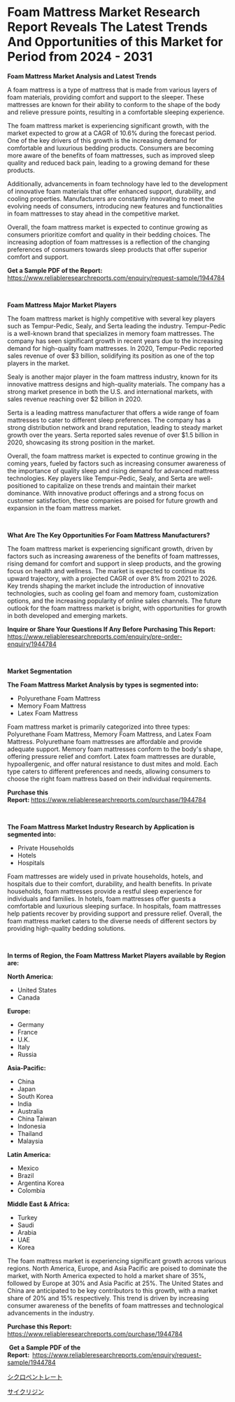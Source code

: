 <p><h1>Foam Mattress Market Research Report Reveals The Latest Trends And Opportunities of this Market for Period from 2024 - 2031</h1></p><p><strong>Foam Mattress Market Analysis and Latest Trends</strong></p>
<p><p>A foam mattress is a type of mattress that is made from various layers of foam materials, providing comfort and support to the sleeper. These mattresses are known for their ability to conform to the shape of the body and relieve pressure points, resulting in a comfortable sleeping experience.</p><p>The foam mattress market is experiencing significant growth, with the market expected to grow at a CAGR of 10.6% during the forecast period. One of the key drivers of this growth is the increasing demand for comfortable and luxurious bedding products. Consumers are becoming more aware of the benefits of foam mattresses, such as improved sleep quality and reduced back pain, leading to a growing demand for these products.</p><p>Additionally, advancements in foam technology have led to the development of innovative foam materials that offer enhanced support, durability, and cooling properties. Manufacturers are constantly innovating to meet the evolving needs of consumers, introducing new features and functionalities in foam mattresses to stay ahead in the competitive market.</p><p>Overall, the foam mattress market is expected to continue growing as consumers prioritize comfort and quality in their bedding choices. The increasing adoption of foam mattresses is a reflection of the changing preferences of consumers towards sleep products that offer superior comfort and support.</p></p>
<p><strong>Get a Sample PDF of the Report:&nbsp;</strong> <a href="https://www.reliableresearchreports.com/enquiry/request-sample/1944784">https://www.reliableresearchreports.com/enquiry/request-sample/1944784</a></p>
<p>&nbsp;</p>
<p><strong>Foam Mattress Major Market Players</strong></p>
<p><p>The foam mattress market is highly competitive with several key players such as Tempur-Pedic, Sealy, and Serta leading the industry. Tempur-Pedic is a well-known brand that specializes in memory foam mattresses. The company has seen significant growth in recent years due to the increasing demand for high-quality foam mattresses. In 2020, Tempur-Pedic reported sales revenue of over $3 billion, solidifying its position as one of the top players in the market.</p><p>Sealy is another major player in the foam mattress industry, known for its innovative mattress designs and high-quality materials. The company has a strong market presence in both the U.S. and international markets, with sales revenue reaching over $2 billion in 2020.</p><p>Serta is a leading mattress manufacturer that offers a wide range of foam mattresses to cater to different sleep preferences. The company has a strong distribution network and brand reputation, leading to steady market growth over the years. Serta reported sales revenue of over $1.5 billion in 2020, showcasing its strong position in the market.</p><p>Overall, the foam mattress market is expected to continue growing in the coming years, fueled by factors such as increasing consumer awareness of the importance of quality sleep and rising demand for advanced mattress technologies. Key players like Tempur-Pedic, Sealy, and Serta are well-positioned to capitalize on these trends and maintain their market dominance. With innovative product offerings and a strong focus on customer satisfaction, these companies are poised for future growth and expansion in the foam mattress market.</p></p>
<p>&nbsp;</p>
<p><strong>What Are The Key Opportunities For Foam Mattress Manufacturers?</strong></p>
<p><p>The foam mattress market is experiencing significant growth, driven by factors such as increasing awareness of the benefits of foam mattresses, rising demand for comfort and support in sleep products, and the growing focus on health and wellness. The market is expected to continue its upward trajectory, with a projected CAGR of over 8% from 2021 to 2026. Key trends shaping the market include the introduction of innovative technologies, such as cooling gel foam and memory foam, customization options, and the increasing popularity of online sales channels. The future outlook for the foam mattress market is bright, with opportunities for growth in both developed and emerging markets.</p></p>
<p><strong>Inquire or Share Your Questions If Any Before Purchasing This Report:</strong> <a href="https://www.reliableresearchreports.com/enquiry/pre-order-enquiry/1944784">https://www.reliableresearchreports.com/enquiry/pre-order-enquiry/1944784</a></p>
<p>&nbsp;</p>
<p><strong>Market Segmentation</strong></p>
<p><strong>The Foam Mattress Market Analysis by types is segmented into:</strong></p>
<p><ul><li>Polyurethane Foam Mattress</li><li>Memory Foam Mattress</li><li>Latex Foam Mattress</li></ul></p>
<p><p>Foam mattress market is primarily categorized into three types: Polyurethane Foam Mattress, Memory Foam Mattress, and Latex Foam Mattress. Polyurethane foam mattresses are affordable and provide adequate support. Memory foam mattresses conform to the body's shape, offering pressure relief and comfort. Latex foam mattresses are durable, hypoallergenic, and offer natural resistance to dust mites and mold. Each type caters to different preferences and needs, allowing consumers to choose the right foam mattress based on their individual requirements.</p></p>
<p><strong>Purchase this Report:&nbsp;</strong><a href="https://www.reliableresearchreports.com/purchase/1944784">https://www.reliableresearchreports.com/purchase/1944784</a></p>
<p>&nbsp;</p>
<p><strong>The Foam Mattress Market Industry Research by Application is segmented into:</strong></p>
<p><ul><li>Private Households</li><li>Hotels</li><li>Hospitals</li></ul></p>
<p><p>Foam mattresses are widely used in private households, hotels, and hospitals due to their comfort, durability, and health benefits. In private households, foam mattresses provide a restful sleep experience for individuals and families. In hotels, foam mattresses offer guests a comfortable and luxurious sleeping surface. In hospitals, foam mattresses help patients recover by providing support and pressure relief. Overall, the foam mattress market caters to the diverse needs of different sectors by providing high-quality bedding solutions.</p></p>
<p>&nbsp;</p>
<p><strong>In terms of Region, the Foam Mattress Market Players available by Region are:</strong></p>
<p>
    <p> <strong> North America: </strong>
        <ul>
            <li>United States</li>
            <li>Canada</li>
        </ul>
        </p> 
    <p> <strong> Europe: </strong>
        <ul>
            <li>Germany</li>
            <li>France</li>
            <li>U.K.</li>
            <li>Italy</li>
            <li>Russia</li>
        </ul>
        </p> 
    <p> <strong> Asia-Pacific: </strong>
        <ul>
            <li>China</li>
            <li>Japan</li>
            <li>South Korea</li>
            <li>India</li>
            <li>Australia</li>
            <li>China Taiwan</li>
            <li>Indonesia</li>
            <li>Thailand</li>
            <li>Malaysia</li>
        </ul>
        </p> 
    <p> <strong> Latin America: </strong>
        <ul>
            <li>Mexico</li>
            <li>Brazil</li>
            <li>Argentina Korea</li>
            <li>Colombia</li>
        </ul>
        </p> 
    <p> <strong> Middle East & Africa: </strong>
        <ul>
            <li>Turkey</li>
            <li>Saudi</li>
            <li>Arabia</li>
            <li>UAE</li>
            <li>Korea</li>
        </ul>
    </p>
    </p>
<p><p>The foam mattress market is experiencing significant growth across various regions. North America, Europe, and Asia Pacific are poised to dominate the market, with North America expected to hold a market share of 35%, followed by Europe at 30% and Asia Pacific at 25%. The United States and China are anticipated to be key contributors to this growth, with a market share of 20% and 15% respectively. This trend is driven by increasing consumer awareness of the benefits of foam mattresses and technological advancements in the industry.</p></p>
<p><strong>Purchase this Report: </strong><a href="https://www.reliableresearchreports.com/purchase/1944784">https://www.reliableresearchreports.com/purchase/1944784</a></p>
<p>&nbsp;<strong>Get a Sample PDF of the Report:&nbsp;&nbsp;</strong><a href="https://www.reliableresearchreports.com/enquiry/request-sample/1944784">https://www.reliableresearchreports.com/enquiry/request-sample/1944784</a></p>
<p><strong></strong></p>
<p><p><a href="https://medium.com/@shawnsmihv6/%E3%82%B7%E3%82%AF%E3%83%AD%E3%83%9A%E3%83%B3%E3%82%BF%E3%83%86%E3%83%BC%E3%83%88%E5%B8%82%E5%A0%B4%E3%83%AC%E3%83%9D%E3%83%BC%E3%83%88%E3%81%AF-%E3%81%93%E3%81%AE%E5%B8%82%E5%A0%B4%E3%81%AE%E6%9C%80%E6%96%B0%E3%81%AE%E3%83%88%E3%83%AC%E3%83%B3%E3%83%89%E3%81%A8%E6%88%90%E9%95%B7%E6%A9%9F%E4%BC%9A%E3%82%92%E6%98%8E%E3%82%89%E3%81%8B%E3%81%AB%E3%81%97%E3%81%BE%E3%81%99-2741c88e6ecc">シクロペントレート</a></p><p><a href="https://medium.com/@shawnsmihv6/%E3%82%B5%E3%82%A4%E3%82%AF%E3%83%AA%E3%82%B8%E3%83%B3%E5%B8%82%E5%A0%B4%E8%A6%8F%E6%A8%A1-%E5%B8%82%E5%A0%B4%E5%B1%95%E6%9C%9B%E3%81%A8%E5%B8%82%E5%A0%B4%E4%BA%88%E6%B8%AC-2024%E5%B9%B4%E3%81%8B%E3%82%892031%E5%B9%B4-d6b5dcecb70f">サイクリジン</a></p></p>
